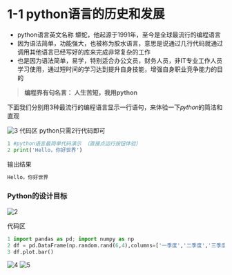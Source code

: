 # 1-1 python语言的历史和发展
- python语言英文名称 蟒蛇，他起源于1991年，至今是全球最流行的编程语言
- 因为语法简单，功能强大，也被称为胶水语言，意思是说通过几行代码就通过调用其他语言已经写好的库来完成非常复杂的工作
- 也是因为语法简单，易学，特别适合办公文员，财务人员，非IT专业工作人员学习使用，通过短时间的学习达到提升自身技能，增强自身职业竞争能力的目的
> **编程界有句名言： 人生苦短，我用python**
> 
下面我们分别用3种最流行的编程语言显示一行语句，来体验一下𝑝𝑦𝑡ℎ𝑜𝑛的简洁和直观

![3](https://user-images.githubusercontent.com/103555341/163546426-f7a0f088-8d4f-411b-b9f8-87f12c20bc0c.jpg)
代码区   python只需2行代码即可
```python
1 #python语言最简单代码演示 （直接点运行按钮体验）
2 print('Hello，你好世界')  
```
输出结果
```python
Hello，你好世界
```

### Python的设计目标
![2](https://user-images.githubusercontent.com/103555341/163544186-29dd1ada-3924-49fd-92df-c0ca833dae01.jpg)

代码区
```python
1 import pandas as pd; import numpy as np
2 df = pd.DataFrame(np.random.rand(6,4),columns=['一季度','二季度','三季度','四季度'])
3 df.plot.bar()
```
![4](https://user-images.githubusercontent.com/103555341/163546933-bee710b5-943e-454e-b00d-922d2b897614.jpg)
![5](https://user-images.githubusercontent.com/103555341/163547022-ab5fedd6-3a49-4d5d-a304-9515a58aa45f.jpg)
